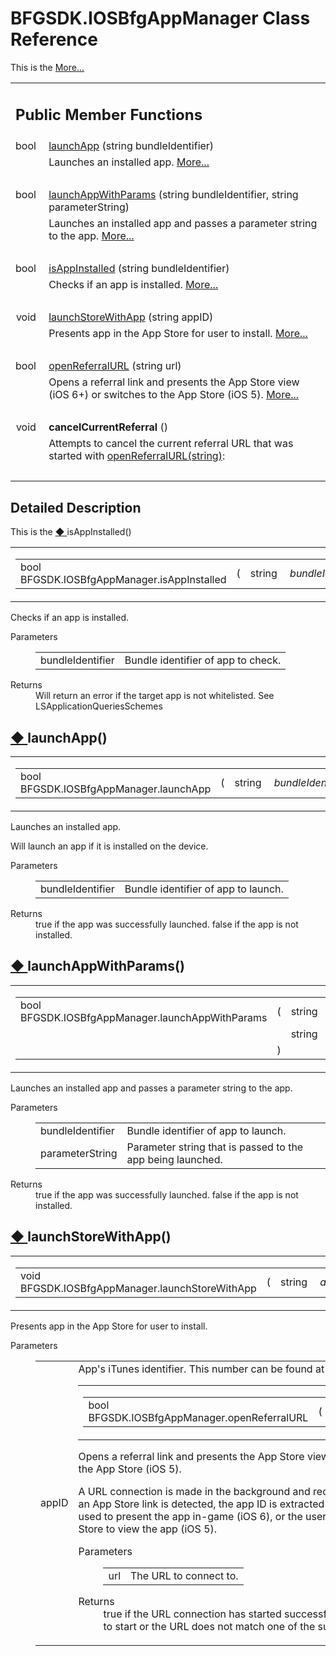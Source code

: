 # BFGSDK.IOSBfgAppManager Class Reference

<div class="contents"><p>This is the <a class="el" href="#details">More...</a></p><table class="memberdecls"><tr class="heading"><td colspan="2"><h2 class="groupheader"><a id="pub-methods" name="pub-methods"></a> Public Member Functions</h2></td></tr><tr class="memitem:a25c9e65ba61f51ec3fa5756be781793e"><td class="memItemLeft" align="right" valign="top">bool&#160;</td><td class="memItemRight" valign="bottom"><a class="el" href="#a25c9e65ba61f51ec3fa5756be781793e">launchApp</a> (string bundleIdentifier)</td></tr><tr class="memdesc:a25c9e65ba61f51ec3fa5756be781793e"><td class="mdescLeft">&#160;</td><td class="mdescRight">Launches an installed app.  <a href="#a25c9e65ba61f51ec3fa5756be781793e">More...</a><br /></td></tr><tr class="separator:a25c9e65ba61f51ec3fa5756be781793e"><td class="memSeparator" colspan="2">&#160;</td></tr><tr class="memitem:a26c40222793047b3ea7ebe894d1dd214"><td class="memItemLeft" align="right" valign="top">bool&#160;</td><td class="memItemRight" valign="bottom"><a class="el" href="#a26c40222793047b3ea7ebe894d1dd214">launchAppWithParams</a> (string bundleIdentifier, string parameterString)</td></tr><tr class="memdesc:a26c40222793047b3ea7ebe894d1dd214"><td class="mdescLeft">&#160;</td><td class="mdescRight">Launches an installed app and passes a parameter string to the app.  <a href="#a26c40222793047b3ea7ebe894d1dd214">More...</a><br /></td></tr><tr class="separator:a26c40222793047b3ea7ebe894d1dd214"><td class="memSeparator" colspan="2">&#160;</td></tr><tr class="memitem:a99ec3403dbd0720f60d05aa7a247642b"><td class="memItemLeft" align="right" valign="top">bool&#160;</td><td class="memItemRight" valign="bottom"><a class="el" href="#a99ec3403dbd0720f60d05aa7a247642b">isAppInstalled</a> (string bundleIdentifier)</td></tr><tr class="memdesc:a99ec3403dbd0720f60d05aa7a247642b"><td class="mdescLeft">&#160;</td><td class="mdescRight">Checks if an app is installed.  <a href="#a99ec3403dbd0720f60d05aa7a247642b">More...</a><br /></td></tr><tr class="separator:a99ec3403dbd0720f60d05aa7a247642b"><td class="memSeparator" colspan="2">&#160;</td></tr><tr class="memitem:a43b34919d7c4335d68cf10f2ddf904e8"><td class="memItemLeft" align="right" valign="top">void&#160;</td><td class="memItemRight" valign="bottom"><a class="el" href="#a43b34919d7c4335d68cf10f2ddf904e8">launchStoreWithApp</a> (string appID)</td></tr><tr class="memdesc:a43b34919d7c4335d68cf10f2ddf904e8"><td class="mdescLeft">&#160;</td><td class="mdescRight">Presents app in the App Store for user to install.  <a href="#a43b34919d7c4335d68cf10f2ddf904e8">More...</a><br /></td></tr><tr class="separator:a43b34919d7c4335d68cf10f2ddf904e8"><td class="memSeparator" colspan="2">&#160;</td></tr><tr class="memitem:acea38816ac13a3f06fd0429643e7f5c7"><td class="memItemLeft" align="right" valign="top">bool&#160;</td><td class="memItemRight" valign="bottom"><a class="el" href="#acea38816ac13a3f06fd0429643e7f5c7">openReferralURL</a> (string url)</td></tr><tr class="memdesc:acea38816ac13a3f06fd0429643e7f5c7"><td class="mdescLeft">&#160;</td><td class="mdescRight">Opens a referral link and presents the App Store view (iOS 6+) or switches to the App Store (iOS 5).  <a href="#acea38816ac13a3f06fd0429643e7f5c7">More...</a><br /></td></tr><tr class="separator:acea38816ac13a3f06fd0429643e7f5c7"><td class="memSeparator" colspan="2">&#160;</td></tr><tr class="memitem:a729422ca836c21baeda1d2462c674912"><td class="memItemLeft" align="right" valign="top"><a id="a729422ca836c21baeda1d2462c674912" name="a729422ca836c21baeda1d2462c674912"></a> void&#160;</td><td class="memItemRight" valign="bottom"><b>cancelCurrentReferral</b> ()</td></tr><tr class="memdesc:a729422ca836c21baeda1d2462c674912"><td class="mdescLeft">&#160;</td><td class="mdescRight">Attempts to cancel the current referral URL that was started with <a class="el" href="#acea38816ac13a3f06fd0429643e7f5c7" title="Opens a referral link and presents the App Store view (iOS 6+) or switches to the App Store (iOS 5).">openReferralURL(string)</a>: <br /></td></tr><tr class="separator:a729422ca836c21baeda1d2462c674912"><td class="memSeparator" colspan="2">&#160;</td></tr></table><a name="details" id="details"></a><h2 class="groupheader">Detailed Description</h2><div class="textblock"><p >This is the <a class="el" href="#a99ec3403dbd0720f60d05aa7a247642b">&#9670;&nbsp;</a></span>isAppInstalled()</h2><div class="memitem"><div class="memproto"><table class="mlabels"><tr><td class="mlabels-left"><table class="memname"><tr><td class="memname">bool BFGSDK.IOSBfgAppManager.isAppInstalled </td><td>(</td><td class="paramtype">string&#160;</td><td class="paramname"><em>bundleIdentifier</em></td><td>)</td><td></td></tr></table></td><td class="mlabels-right"><span class="mlabels"><span class="mlabel">inline</span></span></td></tr></table></div><div class="memdoc"><p>Checks if an app is installed. </p><dl class="params"><dt>Parameters</dt><dd><table class="params"><tr><td class="paramname">bundleIdentifier</td><td>Bundle identifier of app to check.</td></tr></table></dd></dl><dl class="section return"><dt>Returns</dt><dd>Will return an error if the target app is not whitelisted. See LSApplicationQueriesSchemes</dd></dl></div></div><a id="a25c9e65ba61f51ec3fa5756be781793e" name="a25c9e65ba61f51ec3fa5756be781793e"></a><h2 class="memtitle"><span class="permalink"><a href="#a25c9e65ba61f51ec3fa5756be781793e">&#9670;&nbsp;</a></span>launchApp()</h2><div class="memitem"><div class="memproto"><table class="mlabels"><tr><td class="mlabels-left"><table class="memname"><tr><td class="memname">bool BFGSDK.IOSBfgAppManager.launchApp </td><td>(</td><td class="paramtype">string&#160;</td><td class="paramname"><em>bundleIdentifier</em></td><td>)</td><td></td></tr></table></td><td class="mlabels-right"><span class="mlabels"><span class="mlabel">inline</span></span></td></tr></table></div><div class="memdoc"><p>Launches an installed app. </p><p >Will launch an app if it is installed on the device. </p><dl class="params"><dt>Parameters</dt><dd><table class="params"><tr><td class="paramname">bundleIdentifier</td><td>Bundle identifier of app to launch.</td></tr></table></dd></dl><dl class="section return"><dt>Returns</dt><dd>true if the app was successfully launched. false if the app is not installed.</dd></dl></div></div><a id="a26c40222793047b3ea7ebe894d1dd214" name="a26c40222793047b3ea7ebe894d1dd214"></a><h2 class="memtitle"><span class="permalink"><a href="#a26c40222793047b3ea7ebe894d1dd214">&#9670;&nbsp;</a></span>launchAppWithParams()</h2><div class="memitem"><div class="memproto"><table class="mlabels"><tr><td class="mlabels-left"><table class="memname"><tr><td class="memname">bool BFGSDK.IOSBfgAppManager.launchAppWithParams </td><td>(</td><td class="paramtype">string&#160;</td><td class="paramname"><em>bundleIdentifier</em>, </td></tr><tr><td class="paramkey"></td><td></td><td class="paramtype">string&#160;</td><td class="paramname"><em>parameterString</em>&#160;</td></tr><tr><td></td><td>)</td><td></td><td></td></tr></table></td><td class="mlabels-right"><span class="mlabels"><span class="mlabel">inline</span></span></td></tr></table></div><div class="memdoc"><p>Launches an installed app and passes a parameter string to the app. </p><dl class="params"><dt>Parameters</dt><dd><table class="params"><tr><td class="paramname">bundleIdentifier</td><td>Bundle identifier of app to launch.</td></tr><tr><td class="paramname">parameterString</td><td>Parameter string that is passed to the app being launched.</td></tr></table></dd></dl><dl class="section return"><dt>Returns</dt><dd>true if the app was successfully launched. false if the app is not installed.</dd></dl></div></div><a id="a43b34919d7c4335d68cf10f2ddf904e8" name="a43b34919d7c4335d68cf10f2ddf904e8"></a><h2 class="memtitle"><span class="permalink"><a href="#a43b34919d7c4335d68cf10f2ddf904e8">&#9670;&nbsp;</a></span>launchStoreWithApp()</h2><div class="memitem"><div class="memproto"><table class="mlabels"><tr><td class="mlabels-left"><table class="memname"><tr><td class="memname">void BFGSDK.IOSBfgAppManager.launchStoreWithApp </td><td>(</td><td class="paramtype">string&#160;</td><td class="paramname"><em>appID</em></td><td>)</td><td></td></tr></table></td><td class="mlabels-right"><span class="mlabels"><span class="mlabel">inline</span></span></td></tr></table></div><div class="memdoc"><p>Presents app in the App Store for user to install. </p><dl class="params"><dt>Parameters</dt><dd><table class="params"><tr><td class="paramname">appID</td><td>App's iTunes identifier. This number can be found at <a href="#acea38816ac13a3f06fd0429643e7f5c7">&#9670;&nbsp;</a></span>openReferralURL()</h2><div class="memitem"><div class="memproto"><table class="mlabels"><tr><td class="mlabels-left"><table class="memname"><tr><td class="memname">bool BFGSDK.IOSBfgAppManager.openReferralURL </td><td>(</td><td class="paramtype">string&#160;</td><td class="paramname"><em>url</em></td><td>)</td><td></td></tr></table></td><td class="mlabels-right"><span class="mlabels"><span class="mlabel">inline</span></span></td></tr></table></div><div class="memdoc"><p>Opens a referral link and presents the App Store view (iOS 6+) or switches to the App Store (iOS 5). </p><p >A URL connection is made in the background and redirects are followed. When an App Store link is detected, the app ID is extracted and an App Store view is used to present the app in-game (iOS 6), or the user is switched to the App Store to view the app (iOS 5). </p><dl class="params"><dt>Parameters</dt><dd><table class="params"><tr><td class="paramname">url</td><td>The URL to connect to.</td></tr></table></dd></dl><dl class="section return"><dt>Returns</dt><dd>true if the URL connection has started successfully. false if the URL failed to start or the URL does not match one of the supported referral domains.</dd></dl></div></div></div> 
